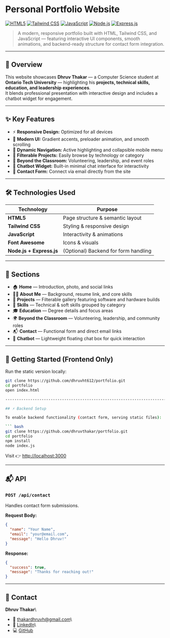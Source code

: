 

# Personal Portfolio Website


[![HTML5](https://img.shields.io/badge/HTML5-%23E34F26.svg?&style=for-the-badge&logo=html5&logoColor=white)](https://developer.mozilla.org/en-US/docs/Web/HTML)
[![Tailwind CSS](https://img.shields.io/badge/TailwindCSS-%2338B2AC.svg?&style=for-the-badge&logo=tailwind-css&logoColor=white)](https://tailwindcss.com/)
[![JavaScript](https://img.shields.io/badge/JavaScript-%23F7DF1E.svg?&style=for-the-badge&logo=javascript&logoColor=black)](https://developer.mozilla.org/en-US/docs/Web/JavaScript)
[![Node.js](https://img.shields.io/badge/Node.js-339933?style=for-the-badge&logo=node.js&logoColor=white)](https://nodejs.org/)
[![Express.js](https://img.shields.io/badge/Express.js-000000?style=for-the-badge&logo=express&logoColor=white)](https://expressjs.com/)

> A modern, responsive portfolio built with HTML, Tailwind CSS, and JavaScript — featuring interactive UI components, smooth animations, and backend-ready structure for contact form integration.

---

## 📖 Overview

This website showcases **Dhruv Thakar** — a Computer Science student at **Ontario Tech University** — highlighting his **projects, technical skills, education, and leadership experiences**.  
It blends professional presentation with interactive design and includes a chatbot widget for engagement.

---

## ✨ Key Features

- ⚡ **Responsive Design:** Optimized for all devices  
- 🎨 **Modern UI:** Gradient accents, preloader animation, and smooth scrolling  
- 🧭 **Dynamic Navigation:** Active highlighting and collapsible mobile menu  
- 🧩 **Filterable Projects:** Easily browse by technology or category  
- 👥 **Beyond the Classroom:** Volunteering, leadership, and event roles  
- 💬 **Chatbot Widget:** Built-in minimal chat interface for interactivity  
- 📧 **Contact Form:** Connect via email directly from the site  

---

## 🛠️ Technologies Used

| Technology | Purpose |
|-------------|----------|
| **HTML5** | Page structure & semantic layout |
| **Tailwind CSS** | Styling & responsive design |
| **JavaScript** | Interactivity & animations |
| **Font Awesome** | Icons & visuals |
| **Node.js + Express.js** | (Optional) Backend for form handling |

---

## 📂 Sections

- 🏠 **Home** — Introduction, photo, and social links  
- 👨‍💻 **About Me** — Background, resume link, and core skills  
- 💼 **Projects** — Filterable gallery featuring software and hardware builds  
- 🧠 **Skills** — Technical & soft skills grouped by category  
- 🎓 **Education** — Degree details and focus areas  
- 🌍 **Beyond the Classroom** — Volunteering, leadership, and community roles  
- 📬 **Contact** — Functional form and direct email links  
- 💬 **Chatbot** — Lightweight floating chat box for quick interaction  

---

## 🚀 Getting Started (Frontend Only)

Run the static version locally:

```bash
git clone https://github.com/dhruvht612/portfolio.git
cd portfolio
open index.html

------------------------------------------------------------------------

## ⚡ Backend Setup

To enable backend functionality (contact form, serving static files):

``` bash
git clone https://github.com/dhruvthakar/portfolio.git
cd portfolio
npm install
node index.js
```

Visit 👉 <http://localhost:3000>

------------------------------------------------------------------------

## 📬 API

### `POST /api/contact`

Handles contact form submissions.

**Request Body:**

``` json
{
  "name": "Your Name",
  "email": "your@email.com",
  "message": "Hello Dhruv!"
}
```

**Response:**

``` json
{
  "success": true,
  "message": "Thanks for reaching out!"
}
```

------------------------------------------------------------------------

## 👤 Contact

**Dhruv Thakar**\
- 📧 <thakardhruvh@gmail.com>\
- 🔗 [LinkedIn](https://linkedin.com/in/dhruv-thakar-ba46aa296)\
- 💻 [GitHub](https://github.com/dhruvthakar)
